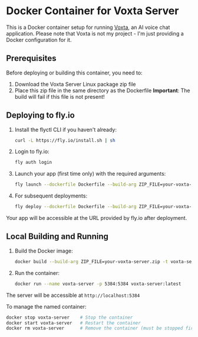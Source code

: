 # Docker Container for Voxta Server

This is a Docker container setup for running [Voxta](https://voxta.ai/), an AI voice chat application. 
Please note that Voxta is not my project - I'm just providing a Docker configuration for it.

## Prerequisites

Before deploying or building this container, you need to:

1. Download the Voxta Server Linux package zip file
2. Place this zip file in the same directory as the Dockerfile
   **Important**: The build will fail if this file is not present!

## Deploying to fly.io

1. Install the flyctl CLI if you haven't already:
   ```bash
   curl -L https://fly.io/install.sh | sh
   ```

2. Login to fly.io:
   ```bash
   fly auth login
   ```

3. Launch your app (first time only) with the required arguments:
   ```bash
   fly launch --dockerfile Dockerfile --build-arg ZIP_FILE=your-voxta-server.zip
   ```

4. For subsequent deployments:
   ```bash
   fly deploy --dockerfile Dockerfile --build-arg ZIP_FILE=your-voxta-server.zip
   ```

Your app will be accessible at the URL provided by fly.io after deployment.

## Local Building and Running

1. Build the Docker image:
   ```bash
   docker build --build-arg ZIP_FILE=your-voxta-server.zip -t voxta-server:latest .
   ```

2. Run the container:
   ```bash
   docker run --name voxta-server -p 5384:5384 voxta-server:latest
   ```

The server will be accessible at `http://localhost:5384`

To manage the named container:
   ```bash
   docker stop voxta-server    # Stop the container
   docker start voxta-server   # Restart the container
   docker rm voxta-server      # Remove the container (must be stopped first)
   ```

